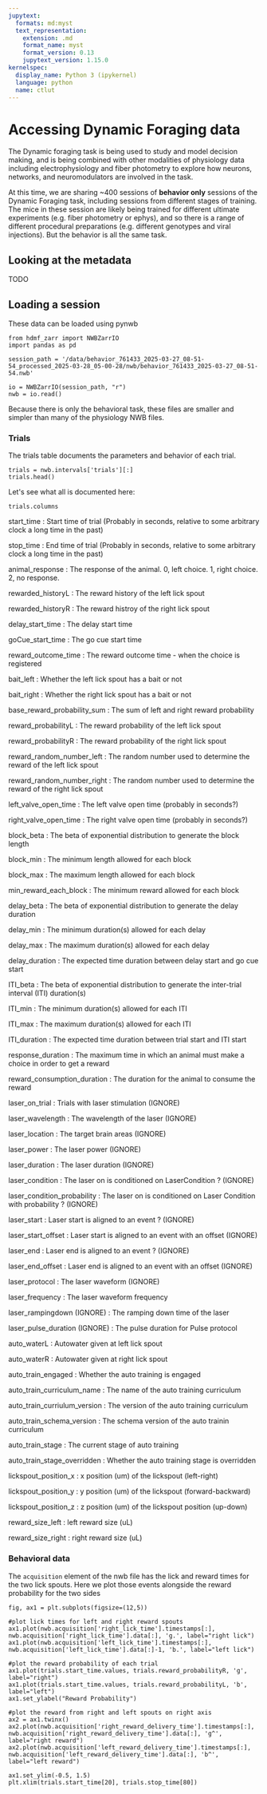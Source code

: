 ```yaml
---
jupytext:
  formats: md:myst
  text_representation:
    extension: .md
    format_name: myst
    format_version: 0.13
    jupytext_version: 1.15.0
kernelspec:
  display_name: Python 3 (ipykernel)
  language: python
  name: ctlut
---
```


# Accessing Dynamic Foraging data

The Dynamic foraging task is being used to study and model decision making, and is being combined with other modalities of physiology data including electrophysiology and fiber photometry to explore how neurons, networks, and neuromodulators are involved in the task.

At this time, we are sharing ~400 sessions of **behavior only** sessions of the Dynamic Foraging task, including sessions from different stages of training. The mice in these session are likely being trained for different ultimate experiments (e.g. fiber photometry or ephys), and so there is a range of different procedural preparations (e.g. different genotypes and viral injections). But the behavior is all the same task.

## Looking at the metadata
TODO

## Loading a session

These data can be loaded using pynwb

```{code-cell} ipython3
from hdmf_zarr import NWBZarrIO
import pandas as pd
```

```{code-cell} ipython3
session_path = '/data/behavior_761433_2025-03-27_08-51-54_processed_2025-03-28_05-00-28/nwb/behavior_761433_2025-03-27_08-51-54.nwb'

io = NWBZarrIO(session_path, "r")
nwb = io.read()
```

Because there is only the behavioral task, these files are smaller and simpler than many of the physiology NWB files. 

### Trials

The trials table documents the parameters and behavior of each trial. 

```{code-cell} ipython3
trials = nwb.intervals['trials'][:]
trials.head()
```

Let's see what all is documented here:

```{code-cell} ipython3
trials.columns
```

start_time
: Start time of trial (Probably in seconds, relative to some arbitrary clock a long time in the past)

stop_time
: End time of trial (Probably in seconds, relative to some arbitrary clock a long time in the past)

animal_response
: The response of the animal. 0, left choice. 1, right choice. 2, no response.

rewarded_historyL
: The reward history of the left lick spout

rewarded_historyR
: The reward histroy of the right lick spout

delay_start_time
: The delay start time

goCue_start_time
: The go cue start time

reward_outcome_time
: The reward outcome time - when the choice is registered

bait_left
: Whether the left lick spout has a bait or not

bait_right
: Whether the right lick spout has a bait or not

base_reward_probability_sum
: The sum of left and right reward probability

reward_probabilityL
: The reward probability of the left lick spout

reward_probabilityR
: The reward probability of the right lick spout

reward_random_number_left
: The random number used to determine the reward of the left lick spout

reward_random_number_right
: The random number used to determine the reward of the right lick spout

left_valve_open_time
: The left valve open time (probably in seconds?)

right_valve_open_time
: The right valve open time (probably in seconds?)

block_beta
: The beta of exponential distribution to generate the block length 

block_min
: The minimum length allowed for each block

block_max
: The maximum length allowed for each block

min_reward_each_block
: The minimum reward allowed for each block

delay_beta
: The beta of exponential distribution to generate the delay duration

delay_min
: The minimum duration(s) allowed for each delay

delay_max
: The maximum duration(s) allowed for each delay

delay_duration
: The expected time duration between delay start and go cue start

ITI_beta
: The beta of exponential distribution to generate the inter-trial interval (ITI) duration(s)

ITI_min
: The minimum duration(s) allowed for each ITI

ITI_max
: The maximum duration(s) allowed for each ITI

ITI_duration
: The expected time duration between trial start and ITI start

response_duration
: The maximum time in which an animal must make a choice in order to get a reward

reward_consumption_duration
: The duration for the animal to consume the reward

laser_on_trial
: Trials with laser stimulation (IGNORE)

laser_wavelength
: The wavelength of the laser (IGNORE)

laser_location
: The target brain areas (IGNORE)

laser_power
: The laser power (IGNORE)

laser_duration
: The laser duration (IGNORE)

laser_condition
: The laser on is conditioned on LaserCondition ? (IGNORE)

laser_condition_probability
: The laser on is conditioned on Laser Condition with probability ? (IGNORE)

laser_start
: Laser start is aligned to an event ? (IGNORE)

laser_start_offset
: Laser start is aligned to an event with an offset (IGNORE)

laser_end
: Laser end is aligned to an event ? (IGNORE)

laser_end_offset
: Laser end is aligned to an event with an offset (IGNORE)

laser_protocol
: The laser waveform (IGNORE)

laser_frequency
: The laser waveform frequency

laser_rampingdown (IGNORE)
: The ramping down time of the laser

laser_pulse_duration (IGNORE)
: The pulse duration for Pulse protocol

auto_waterL
: Autowater given at left lick spout

auto_waterR
: Autowater given at right lick spout

auto_train_engaged
: Whether the auto training is engaged

auto_train_curriculum_name
: The name of the auto training curriculum

auto_train_curriulum_version
: The version of the auto training curriculum

auto_train_schema_version
: The schema version of the auto trainin curriculum

auto_train_stage
: The current stage of auto training

auto_train_stage_overridden
: Whether the auto training stage is overridden

lickspout_position_x
: x position (um) of the lickspout (left-right)

lickspout_position_y
: y position (um) of the lickspout (forward-backward)

lickspout_position_z
: z position (um) of the lickspout position (up-down)

reward_size_left
: left reward size (uL)

reward_size_right
: right reward size (uL)

### Behavioral data

The `acquisition` element of the nwb file has the lick and reward times for the two lick spouts. Here we plot those events alongside the reward probability for the two sides

```{code-cell} ipython3
fig, ax1 = plt.subplots(figsize=(12,5))

#plot lick times for left and right reward spouts
ax1.plot(nwb.acquisition['right_lick_time'].timestamps[:], nwb.acquisition['right_lick_time'].data[:], 'g.', label="right lick")
ax1.plot(nwb.acquisition['left_lick_time'].timestamps[:], nwb.acquisition['left_lick_time'].data[:]-1, 'b.', label="left lick")

#plot the reward probability of each trial
ax1.plot(trials.start_time.values, trials.reward_probabilityR, 'g', label="right")
ax1.plot(trials.start_time.values, trials.reward_probabilityL, 'b', label="left")
ax1.set_ylabel("Reward Probability")

#plot the reward from right and left spouts on right axis
ax2 = ax1.twinx()
ax2.plot(nwb.acquisition['right_reward_delivery_time'].timestamps[:], nwb.acquisition['right_reward_delivery_time'].data[:], 'g^', label="right reward")
ax2.plot(nwb.acquisition['left_reward_delivery_time'].timestamps[:], nwb.acquisition['left_reward_delivery_time'].data[:], 'b^', label="left reward")

ax1.set_ylim(-0.5, 1.5)
plt.xlim(trials.start_time[20], trials.stop_time[80])
```


